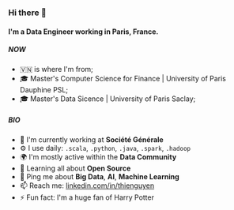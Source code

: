 ### Hi there 👋

#### I'm a Data Engineer working in Paris, France.

##### NOW

- 🇻🇳 is where I'm from;
- 🎓 Master's Computer Science for Finance | University of Paris Dauphine PSL;
- 🎓 Master's Data Sicence | University of Paris Saclay;

##### BIO

- 🏢 I'm currently working at **Société Générale**
- ⚙️ I use daily: `.scala`, `.python`, `.java`, `.spark`, `.hadoop`
- 🌍 I'm mostly active within the **Data Community**
- 🌱 Learning all about **Open Source**
- 💬 Ping me about **Big Data**, **AI**, **Machine Learning**
- 📫 Reach me: [linkedin.com/in/thienguyen](https://linkedin.com/in/thienguyen)
- ⚡️ Fun fact: I'm a huge fan of Harry Potter
